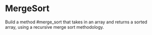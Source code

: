 # MergeSort
Build a method #merge_sort that takes in an array and returns a sorted array, using a recursive merge sort methodology.